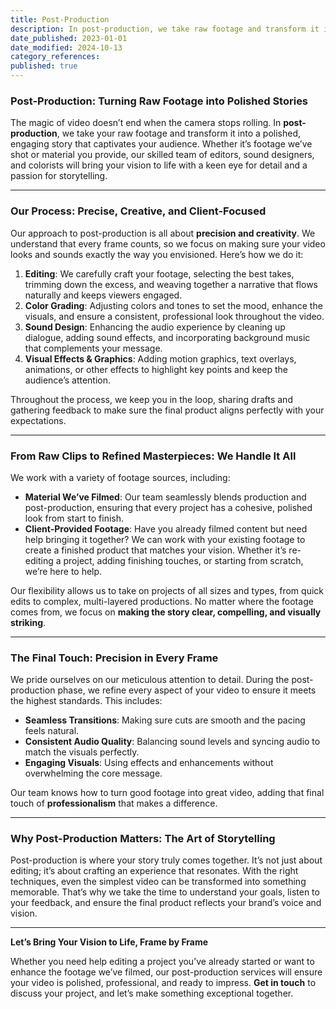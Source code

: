```yaml
---
title: Post-Production
description: In post-production, we take raw footage and transform it into polished, professional videos that captivate your audience. Our team excels at editing, color grading, sound design, and adding visual effects, ensuring your video tells a compelling story. We work with footage we’ve filmed or content you provide, delivering a final product that reflects your brand’s voice.
date_published: 2023-01-01
date_modified: 2024-10-13
category_references: 
published: true
---
```

### **Post-Production: Turning Raw Footage into Polished Stories**

The magic of video doesn’t end when the camera stops rolling. In **post-production**, we take your raw footage and transform it into a polished, engaging story that captivates your audience. Whether it’s footage we’ve shot or material you provide, our skilled team of editors, sound designers, and colorists will bring your vision to life with a keen eye for detail and a passion for storytelling.

---

### **Our Process: Precise, Creative, and Client-Focused**

Our approach to post-production is all about **precision and creativity**. We understand that every frame counts, so we focus on making sure your video looks and sounds exactly the way you envisioned. Here’s how we do it:
1. **Editing**: We carefully craft your footage, selecting the best takes, trimming down the excess, and weaving together a narrative that flows naturally and keeps viewers engaged.
2. **Color Grading**: Adjusting colors and tones to set the mood, enhance the visuals, and ensure a consistent, professional look throughout the video.
3. **Sound Design**: Enhancing the audio experience by cleaning up dialogue, adding sound effects, and incorporating background music that complements your message.
4. **Visual Effects & Graphics**: Adding motion graphics, text overlays, animations, or other effects to highlight key points and keep the audience’s attention.

Throughout the process, we keep you in the loop, sharing drafts and gathering feedback to make sure the final product aligns perfectly with your expectations.

---

### **From Raw Clips to Refined Masterpieces: We Handle It All**

We work with a variety of footage sources, including:
- **Material We’ve Filmed**: Our team seamlessly blends production and post-production, ensuring that every project has a cohesive, polished look from start to finish.
- **Client-Provided Footage**: Have you already filmed content but need help bringing it together? We can work with your existing footage to create a finished product that matches your vision. Whether it’s re-editing a project, adding finishing touches, or starting from scratch, we’re here to help.

Our flexibility allows us to take on projects of all sizes and types, from quick edits to complex, multi-layered productions. No matter where the footage comes from, we focus on **making the story clear, compelling, and visually striking**.

---

### **The Final Touch: Precision in Every Frame**

We pride ourselves on our meticulous attention to detail. During the post-production phase, we refine every aspect of your video to ensure it meets the highest standards. This includes:
- **Seamless Transitions**: Making sure cuts are smooth and the pacing feels natural.
- **Consistent Audio Quality**: Balancing sound levels and syncing audio to match the visuals perfectly.
- **Engaging Visuals**: Using effects and enhancements without overwhelming the core message.

Our team knows how to turn good footage into great video, adding that final touch of **professionalism** that makes a difference.

---

### **Why Post-Production Matters: The Art of Storytelling**

Post-production is where your story truly comes together. It’s not just about editing; it’s about crafting an experience that resonates. With the right techniques, even the simplest video can be transformed into something memorable. That’s why we take the time to understand your goals, listen to your feedback, and ensure the final product reflects your brand’s voice and vision.

---

**Let’s Bring Your Vision to Life, Frame by Frame**

Whether you need help editing a project you’ve already started or want to enhance the footage we’ve filmed, our post-production services will ensure your video is polished, professional, and ready to impress. **Get in touch** to discuss your project, and let’s make something exceptional together.